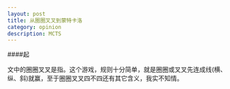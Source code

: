 ```yaml
---
layout: post
title: 从圈圈叉叉到蒙特卡洛
category: opinion
description: MCTS
---
```


####起
  
  文中的圈圈叉叉是指。这个游戏，规则十分简单，就是圈圈或叉叉先连成线(横、纵、斜)就赢，至于圈圈叉叉四不四还有其它含义，我实不知情。
  



